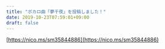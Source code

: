 ```yaml
---
title: "ボカロ曲「夢千夜」を投稿しました！"
date: 2019-10-23T07:59:01+09:00
draft: false
---
```


<script type="application/javascript" src="https://embed.nicovideo.jp/watch/sm35844886/script?w=640&h=360"></script>

[https://nico.ms/sm35844886](https://nico.ms/sm35844886)
